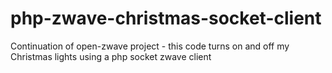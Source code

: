 php-zwave-christmas-socket-client
=================================

Continuation of open-zwave project - this code turns on and off my Christmas lights using a php socket zwave client